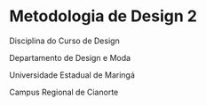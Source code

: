# Metodologia de Design 2
Disciplina do Curso de Design

Departamento de Design e Moda

Universidade Estadual de Maringá

Campus Regional de Cianorte

